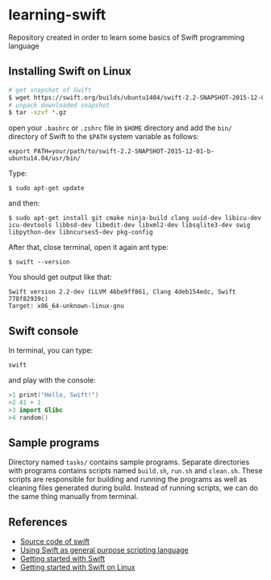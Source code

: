 learning-swift
==============
Repository created in order to learn some basics of Swift programming language

Installing Swift on Linux
-------------------------

```bash
# get snapshot of Swift
$ wget https://swift.org/builds/ubuntu1404/swift-2.2-SNAPSHOT-2015-12-01-b/swift-2.2-SNAPSHOT-2015-12-01-b-ubuntu14.04.tar.gz
# unpack downloaded snapshot
$ tar -xzvf *.gz
```

open your `.bashrc` or `.zshrc` file in `$HOME` directory and add the `bin/` directory of Swift to the `$PATH` system variable as follows:

```
export PATH=your/path/to/swift-2.2-SNAPSHOT-2015-12-01-b-ubuntu14.04/usr/bin/
```

Type:

```
$ sudo apt-get update
```

and then:

```
$ sudo apt-get install git cmake ninja-build clang uuid-dev libicu-dev icu-devtools libbsd-dev libedit-dev libxml2-dev libsqlite3-dev swig libpython-dev libncurses5-dev pkg-config
```

After that, close terminal, open it again ant type:

```
$ swift --version
```

You should get output like that:

```
Swift version 2.2-dev (LLVM 46be9ff861, Clang 4deb154edc, Swift 778f82939c)
Target: x86_64-unknown-linux-gnu
```

Swift console
-------------

In terminal, you can type:

```
swift
```

and play with the console:

```swift
>1 print("Hello, Swift!")
>2 41 + 1
>3 import Glibc
>4 random()
```

Sample programs
---------------

Directory named `tasks/` contains sample programs. Separate directories with programs contains scripts named `build.sh`, `run.sh` and `clean.sh`. These scripts are responsible for building and running the programs as well as cleaning files generated during build. Instead of running scripts, we can do the same thing manually from terminal.

References
----------
- [Source code of swift](https://github.com/apple/swift)
- [Using Swift as general purpose scripting language](http://www.strathweb.com/2014/06/using-swift-general-purpose-scripting-language/)
- [Getting started with Swift](https://swift.org/getting-started/)
- [Getting started with Swift on Linux](https://www.twilio.com/blog/2015/12/getting-started-with-swift-on-linux.html)
